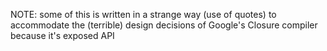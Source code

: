 NOTE: some of this is written in a strange way (use of quotes) to accommodate the (terrible) design decisions of Google's Closure compiler because it's exposed API

